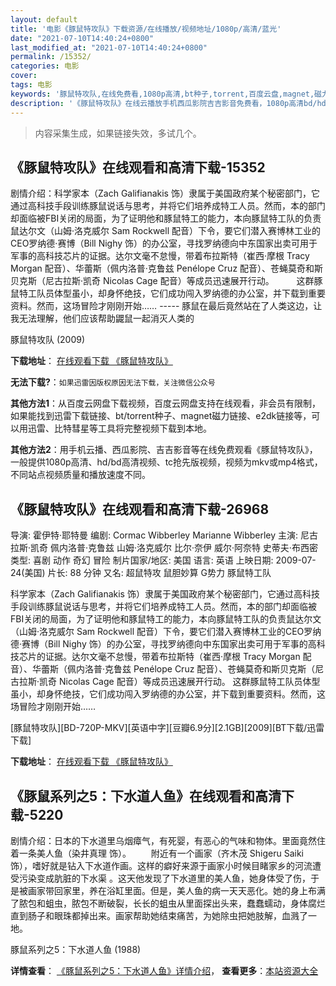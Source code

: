 ```yaml
---
layout: default
title: '电影《豚鼠特攻队》下载资源/在线播放/视频地址/1080p/高清/蓝光'
date: "2021-07-10T14:40:24+0800"
last_modified_at: "2021-07-10T14:40:24+0800"
permalink: /15352/
categories: 电影
cover:
tags: 电影
keywords: '豚鼠特攻队,在线免费看,1080p高清,bt种子,torrent,百度云盘,magnet,磁力链,迅雷下载资源'
description: '《豚鼠特攻队》在线云播放手机西瓜影院吉吉影音免费看，1080p高清bd/hd未删减完整版和tc抢先枪版，mkv/mp4格式，附带bt/torrent种子、magnet/磁力链、百度云盘、网盘资源迅雷下载链接'
---
```


>内容采集生成，如果链接失效，多试几个。


## 《豚鼠特攻队》在线观看和高清下载-15352

剧情介绍：科学家本（Zach Galifianakis 饰）隶属于美国政府某个秘密部门，它通过高科技手段训练豚鼠说话与思考，并将它们培养成特工人员。然而，本的部门却面临被FBI关闭的局面，为了证明他和豚鼠特工的能力，本向豚鼠特工队的负责鼠达尔文（山姆·洛克威尔 Sam Rockwell 配音）下令，要它们潜入赛博林工业的CEO罗纳德·赛博（Bill Nighy 饰）的办公室，寻找罗纳德向中东国家出卖可用于军事的高科技芯片的证据。达尔文毫不怠慢，带着布拉斯特（崔西·摩根 Tracy Morgan 配音）、华蕾斯（佩内洛普·克鲁兹 Penélope Cruz 配音）、苍蝇莫奇和斯贝克斯（尼古拉斯·凯奇 Nicolas Cage 配音）等成员迅速展开行动。  　　这群豚鼠特工队员体型虽小，却身怀绝技，它们成功闯入罗纳德的办公室，并下载到重要资料。然而，这场冒险才刚刚开始…… ----- 豚鼠在最后竟然站在了人类这边，让我无法理解，他们应该帮助鼹鼠一起消灭人类的


豚鼠特攻队 (2009)

**下载地址**： [在线观看下载 《豚鼠特攻队》](https://www.btbtdy.me/btdy/dy4659.html) 


**无法下载?**：`如果迅雷因版权原因无法下载，关注微信公众号 `

**其他方法1**：从百度云网盘下载视频，百度云网盘支持在线观看，非会员有限制，如果能找到迅雷下载链接、bt/torrent种子、magnet磁力链接、e2dk链接等，可以用迅雷、比特彗星等工具将完整视频下载到本地。

**其他方法2**：用手机云播、西瓜影院、吉吉影音等在线免费观看《豚鼠特攻队》，一般提供1080p高清、hd/bd高清视频、tc抢先版视频，视频为mkv或mp4格式，不同站点视频质量和播放速度不同。


## 《豚鼠特攻队》在线观看和高清下载-26968

导演: 霍伊特·耶特曼 编剧: Cormac Wibberley Marianne Wibberley 主演: 尼古拉斯·凯奇 佩内洛普·克鲁兹 山姆·洛克威尔 比尔·奈伊 威尔·阿奈特 史蒂夫·布西密 类型: 喜剧 动作 奇幻 冒险 制片国家/地区: 美国 语言: 英语 上映日期: 2009-07-24(美国) 片长: 88 分钟 又名: 超鼠特攻 鼠胆妙算 G势力 豚鼠特工队

科学家本（Zach Galifianakis 饰）隶属于美国政府某个秘密部门，它通过高科技手段训练豚鼠说话与思考，并将它们培养成特工人员。然而，本的部门却面临被FBI关闭的局面，为了证明他和豚鼠特工的能力，本向豚鼠特工队的负责鼠达尔文（山姆·洛克威尔 Sam Rockwell 配音）下令，要它们潜入赛博林工业的CEO罗纳德·赛博（Bill Nighy 饰）的办公室，寻找罗纳德向中东国家出卖可用于军事的高科技芯片的证据。达尔文毫不怠慢，带着布拉斯特（崔西·摩根 Tracy Morgan 配音）、华蕾斯（佩内洛普·克鲁兹 Penélope Cruz 配音）、苍蝇莫奇和斯贝克斯（尼古拉斯·凯奇 Nicolas Cage 配音）等成员迅速展开行动。 这群豚鼠特工队员体型虽小，却身怀绝技，它们成功闯入罗纳德的办公室，并下载到重要资料。然而，这场冒险才刚刚开始……


[豚鼠特攻队][BD-720P-MKV][英语中字][豆瓣6.9分][2.1GB][2009][BT下载/迅雷下载]

**下载地址**： [在线观看下载 《豚鼠特攻队》](https://www.btdx8.com/torrent/g-force_2009.html) 


## 《豚鼠系列之5：下水道人鱼》在线观看和高清下载-5220

剧情介绍：日本的下水道里乌烟瘴气，有死婴，有恶心的气味和物体。里面竟然住着一条美人鱼（染井真理 饰）。 　　附近有一个画家（齐木茂 Shigeru Saiki 饰），嗜好就是钻入下水道作画。这样的癖好来源于画家小时候目睹家乡的河流遭受污染变成肮脏的下水渠 。这天他发现了下水道里的美人鱼，她身体受了伤，于是被画家带回家里，养在浴缸里面。但是，美人鱼的病一天天恶化。她的身上布满了脓包和蛆虫，脓包不断破裂，长长的蛆虫从里面探出头来，蠢蠢蠕动，身体腐烂直到肠子和眼珠都掉出来。画家帮助她结束痛苦，为她除虫把她肢解，血溅了一地。


豚鼠系列之5：下水道人鱼 (1988)

**详情查看**： [《豚鼠系列之5：下水道人鱼》详情介绍](/movie/5220/)， **查看更多**：[本站资源大全](/movie/t/all/)

